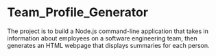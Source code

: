 # Team_Profile_Generator
The project is to build a Node.js command-line application that takes in information about employees on a software engineering team, then generates an HTML webpage that displays summaries for each person.
